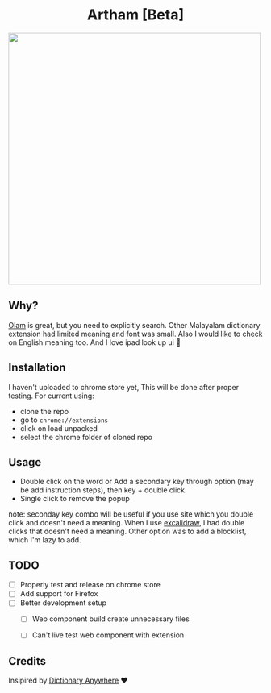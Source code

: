 <h1 align="center"> Artham [Beta] </h1>
<img src="https://user-images.githubusercontent.com/59721339/177046890-d5bf8195-a814-4c30-9d39-83166b8725ec.png" height="500px" width="auto" />

 ## Why?
 [Olam](https://olam.in/) is great, but you need to explicitly search. Other Malayalam dictionary extension had limited meaning and font was small. Also I would like to check on English meaning too. And I love ipad look up ui 🌈
 
 ## Installation
 I haven't uploaded to chrome store yet, This will be done after proper testing.
 For current using:
 - clone the repo
 - go to `chrome://extensions`
 - click on load unpacked
 - select the chrome folder of cloned repo
 
 ## Usage
 - Double click on the word or Add a secondary key through option (may be add instruction steps), then key + double click.
 - Single click to remove the popup
 
 note: seconday key combo will be useful if you use site which you double click and doesn't need a meaning.
 When I use [excalidraw](https://excalidraw.com/), I had double clicks that doesn't need a meaning. Other option was to add a blocklist, which
 I'm lazy to add.
 
 ## TODO
 - [ ] Properly test and release on chrome store
 - [ ] Add support for Firefox
 - [ ] Better development setup
    - [ ] Web component build create unnecessary files
    - [ ] Can't live test web component with extension
    
  
 ## Credits
 Insipired by [Dictionary Anywhere](https://github.com/meetDeveloper/Dictionary-Anywhere) ❤️
